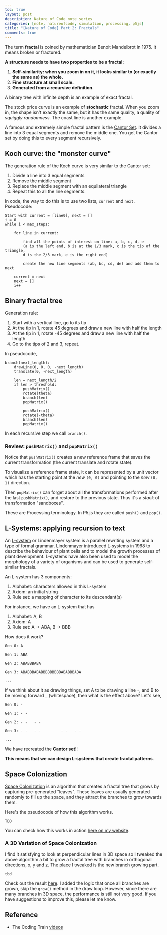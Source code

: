```yaml
---
toc: true
layout: post
description: Nature of Code note series
categories: [note, natureofcode, simulation, processing, p5js]
title: "[Nature of Code] Part 2: Fractals"
comments: true
---
```


The term **fractal** is coined by mathematician Benoit Mandelbrot in 1975. It means broken or fractured.

**A structure needs to have two properties to be a fractal:**

1. **Self-similarity: when you zoom in on it, it looks similar to (or exactly the same as) the whole.**
2. **Fine structure at small scale.**
3. **Generated from a recursive definition.**

A binary tree with infinite depth is an example of exact fractal.

The stock price curve is an example of **stochastic** fractal. When you zoom in, the shape isn't exactly the same, but it has the same quality, a quality of *squiggly randomness*. The coast line is another example.

A famous and extremely simple fractal pattern is the [Cantor Set](https://en.wikipedia.org/wiki/Cantor_set). It divides a line into 3 equal segments and remove the middle one. You get the Cantor set by doing this to every segment recursively.

## Koch curve: the "monster curve"

The generation rule of the Koch curve is very similar to the Cantor set:

1. Divide a line into 3 equal segments
2. Remove the middle segment
3. Replace the middle segment with an equilateral triangle
4. Repeat this to all the line segments.

In code, the way to do this is to use two lists, `current` and `next`. Pseudocode:

```
Start with current = [line0], next = []
i = 0
while i < max_steps:

    for line in current:

        find all the points of interest on line: a, b, c, d, e
        (a is the left end, b is at the 1/3 mark, c is the tip of the triangle,
        d is the 2/3 mark, e is the right end)

        create the new line segments (ab, bc, cd, de) and add them to next

    current = next
    next = []
    i++
```

## Binary fractal tree

Generation rule:

1. Start with a vertical line, go to its tip
2. At the tip in 1, rotate 45 degrees and draw a new line with half the length
3. At the tip in 1, rotate -45 degrees and draw a new line with half the length
4. Go to the tips of 2 and 3, repeat.

In pseudocode,

```
branch(next_length):
    drawLine(0, 0, 0, -next_length)
    translate(0, -next_length)

    len = next_length/2
    if len > threshold:
        pushMatrix()
        rotate(theta)
        branch(len)
        popMatrix()

        pushMatrix()
        rotate(-theta)
        branch(len)
        popMatrix()
```

In each recursive step we call `branch()`.

### Review: `pushMatrix()` and `popMatrix()`

Notice that `pushMatrix()` creates a new reference frame that saves the current transformation (the current translate and rotate state).

To visualize a reference frame state, it can be represented by a unit vector which has the starting point at the *new* `(0, 0)` and pointing to the *new* `(0, 1)` direction.

Then `popMatrix()` can forget about all the transformations performed after the last `pushMatrix()`, and restore to the previous state. Thus it's a *stack* of transformation "sandboxes".

These are Processing terminology. In P5.js they are called `push()` and `pop()`.

## L-Systems: applying recursion to text

An [L-system](https://en.wikipedia.org/wiki/L-system) or Lindenmayer system is a parallel rewriting system and a type of formal grammar. Lindenmayer introduced L-systems in 1968 to describe the behaviour of plant cells and to model the growth processes of plant development. L-systems have also been used to model the morphology of a variety of organisms and can be used to generate self-similar fractals.

An L-system has 3 components:

1. Alphabet: characters allowed in this L-system
2. Axiom: an initial string
3. Rule set: a mapping of character to its descendant(s)

For instance, we have an L-system that has

1. Alphabet: A, B
2. Axiom: A
3. Rule set: A -> ABA, B -> BBB

How does it work?

```
Gen 0: A

Gen 1: ABA

Gen 2: ABABBBABA

Gen 3: ABABBBABABBBBBBBBBABABBBABA

...
```

If we think about it as drawing things, set A to be drawing a line `-`, and B to be moving forward `_` (whitespace), then what is the effect above? Let's see,

```
Gen 0: -

Gen 1: - -

Gen 2: - -   - -

Gen 3: - -   - -         - -   - -

...
```

We have recreated the **Cantor set**!!

**This means that we can design L-systems that create fractal patterns**.

## Space Colonization

[Space Colonization](http://algorithmicbotany.org/papers/colonization.egwnp2007.html) is an algorithm that creates a fractal tree that grows by capturing pre-generated "leaves". These leaves are usually generated randomly to fill up the space, and they attract the branches to grow towards them.

Here's the pseudocode of how this algorithm works.

```
TBD
```

You can check how this works in action [here on my website](https://logancyang.com/simulations/fractals/space_colonization.html).

### A 3D Variation of Space Colonization

I find it satisfying to look at perpendicular lines in 3D space so I tweaked the above algorithm a bit to grow a fractal tree with branches in orthogonal directions, x, y and z. The place I tweaked is the new branch growing part.

```
tbd
```

Check out the result [here](https://logancyang.com/simulations/charting/charting.html). I added the logic that once all branches are grown, skip the `grow()` method in the draw loop. However, since there are many branches in 3D space, the performance is still not very good. If you have suggestions to improve this, please let me know.


## Reference

- The Coding Train [videos](https://www.youtube.com/playlist?list=PLRqwX-V7Uu6bXUJvjnMWGU5SmjhI-OXef)
